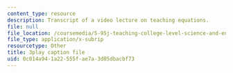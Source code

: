 ```yaml
---
content_type: resource
description: Transcript of a video lecture on teaching equations.
file: null
file_location: /coursemedia/5-95j-teaching-college-level-science-and-engineering-spring-2009/0c014a941a22555fae7a3d05dbacbf73_gyboshu425k.vtt
file_type: application/x-subrip
resourcetype: Other
title: 3play caption file
uid: 0c014a94-1a22-555f-ae7a-3d05dbacbf73
---
```

